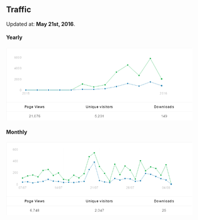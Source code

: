 ## Traffic

Updated at: **May 21st, 2016**.

#### Yearly

![](./traffic_yearly.png)

#### Monthly

![](./traffic_monthly.png)